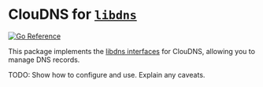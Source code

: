 ClouDNS for [`libdns`](https://github.com/libdns/libdns)
=======================

[![Go Reference](https://pkg.go.dev/badge/test.svg)](https://pkg.go.dev/github.com/anxuanzi/libdns-cloudns)

This package implements the [libdns interfaces](https://github.com/libdns/libdns) for ClouDNS, allowing you to manage DNS records.

TODO: Show how to configure and use. Explain any caveats.
